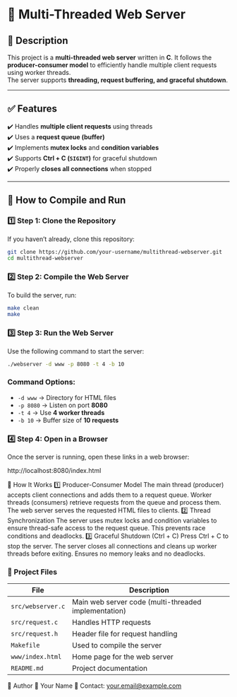 # 🚀 Multi-Threaded Web Server  

## 📌 Description  
This project is a **multi-threaded web server** written in **C**. It follows the **producer-consumer model** to efficiently handle multiple client requests using worker threads.  
The server supports **threading, request buffering, and graceful shutdown**.

---

## ✅ Features  
✔️ Handles **multiple client requests** using threads  
✔️ Uses a **request queue (buffer)**  
✔️ Implements **mutex locks** and **condition variables**  
✔️ Supports **Ctrl + C (`SIGINT`)** for graceful shutdown  
✔️ Properly **closes all connections** when stopped  

---

## 🚀 How to Compile and Run  

### 1️⃣ Step 1: Clone the Repository  
If you haven’t already, clone this repository:  
```sh
git clone https://github.com/your-username/multithread-webserver.git
cd multithread-webserver
```

### 2️⃣ **Step 2: Compile the Web Server**
To build the server, run:
```sh
make clean
make
```

### 3️⃣ Step 3: Run the Web Server
Use the following command to start the server:

```sh
./webserver -d www -p 8080 -t 4 -b 10
```

### Command Options:
- `-d www` → Directory for HTML files  
- `-p 8080` → Listen on port **8080**  
- `-t 4` → Use **4 worker threads**  
- `-b 10` → Buffer size of **10 requests**  


### 4️⃣ Step 4: Open in a Browser
Once the server is running, open these links in a web browser:

http://localhost:8080/index.html

🔧 How It Works
1️⃣ Producer-Consumer Model
The main thread (producer) accepts client connections and adds them to a request queue.
Worker threads (consumers) retrieve requests from the queue and process them.
The web server serves the requested HTML files to clients.
2️⃣ Thread Synchronization
The server uses mutex locks and condition variables to ensure thread-safe access to the request queue.
This prevents race conditions and deadlocks.
3️⃣ Graceful Shutdown (Ctrl + C)
Press Ctrl + C to stop the server.
The server closes all connections and cleans up worker threads before exiting.
Ensures no memory leaks and no deadlocks.

### 📁 Project Files  

| File | Description |
|------|------------|
| `src/webserver.c`  | Main web server code (multi-threaded implementation) |
| `src/request.c`  | Handles HTTP requests |
| `src/request.h`  | Header file for request handling |
| `Makefile`   | Used to compile the server |
| `www/index.html`  | Home page for the web server |
| `README.md`  | Project documentation |


👤 Author
👤 Your Name
📧 Contact: your.email@example.com
